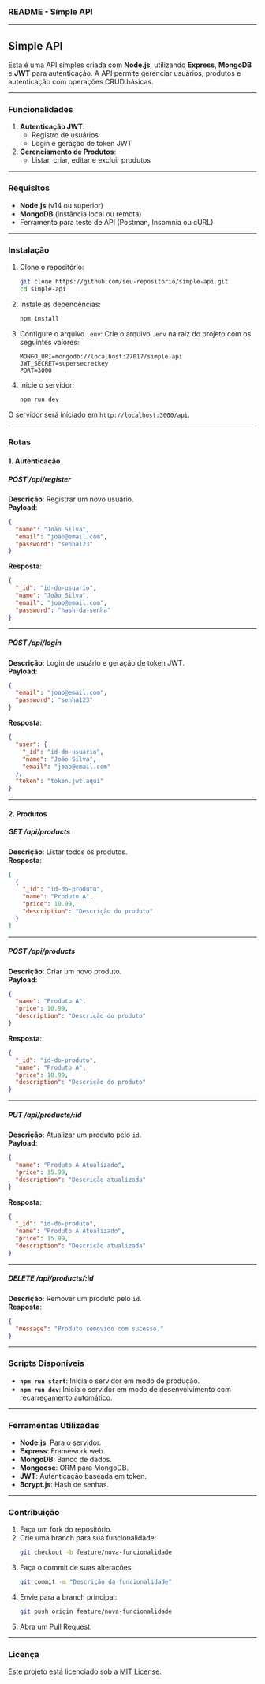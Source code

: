 ### **README - Simple API**

---

## **Simple API**

Esta é uma API simples criada com **Node.js**, utilizando **Express**, **MongoDB** e **JWT** para autenticação. A API permite gerenciar usuários, produtos e autenticação com operações CRUD básicas.

---

### **Funcionalidades**

1. **Autenticação JWT**:
   - Registro de usuários
   - Login e geração de token JWT
2. **Gerenciamento de Produtos**:
   - Listar, criar, editar e excluir produtos

---

### **Requisitos**

- **Node.js** (v14 ou superior)
- **MongoDB** (instância local ou remota)
- Ferramenta para teste de API (Postman, Insomnia ou cURL)

---

### **Instalação**

1. Clone o repositório:
   ```bash
   git clone https://github.com/seu-repositorio/simple-api.git
   cd simple-api
   ```

2. Instale as dependências:
   ```bash
   npm install
   ```

3. Configure o arquivo `.env`:
   Crie o arquivo `.env` na raiz do projeto com os seguintes valores:
   ```env
   MONGO_URI=mongodb://localhost:27017/simple-api
   JWT_SECRET=supersecretkey
   PORT=3000
   ```

4. Inicie o servidor:
   ```bash
   npm run dev
   ```

O servidor será iniciado em `http://localhost:3000/api`.

---

### **Rotas**

#### **1. Autenticação**

##### **POST /api/register**  
**Descrição**: Registrar um novo usuário.  
**Payload**:  
```json
{
  "name": "João Silva",
  "email": "joao@email.com",
  "password": "senha123"
}
```
**Resposta**:  
```json
{
  "_id": "id-do-usuario",
  "name": "João Silva",
  "email": "joao@email.com",
  "password": "hash-da-senha"
}
```

---

##### **POST /api/login**  
**Descrição**: Login de usuário e geração de token JWT.  
**Payload**:  
```json
{
  "email": "joao@email.com",
  "password": "senha123"
}
```
**Resposta**:  
```json
{
  "user": {
    "_id": "id-do-usuario",
    "name": "João Silva",
    "email": "joao@email.com"
  },
  "token": "token.jwt.aqui"
}
```

---

#### **2. Produtos**

##### **GET /api/products**  
**Descrição**: Listar todos os produtos.  
**Resposta**:  
```json
[
  {
    "_id": "id-do-produto",
    "name": "Produto A",
    "price": 10.99,
    "description": "Descrição do produto"
  }
]
```

---

##### **POST /api/products**  
**Descrição**: Criar um novo produto.  
**Payload**:  
```json
{
  "name": "Produto A",
  "price": 10.99,
  "description": "Descrição do produto"
}
```
**Resposta**:  
```json
{
  "_id": "id-do-produto",
  "name": "Produto A",
  "price": 10.99,
  "description": "Descrição do produto"
}
```

---

##### **PUT /api/products/:id**  
**Descrição**: Atualizar um produto pelo `id`.  
**Payload**:  
```json
{
  "name": "Produto A Atualizado",
  "price": 15.99,
  "description": "Descrição atualizada"
}
```
**Resposta**:  
```json
{
  "_id": "id-do-produto",
  "name": "Produto A Atualizado",
  "price": 15.99,
  "description": "Descrição atualizada"
}
```

---

##### **DELETE /api/products/:id**  
**Descrição**: Remover um produto pelo `id`.  
**Resposta**:  
```json
{
  "message": "Produto removido com sucesso."
}
```

---

### **Scripts Disponíveis**

- **`npm run start`**: Inicia o servidor em modo de produção.
- **`npm run dev`**: Inicia o servidor em modo de desenvolvimento com recarregamento automático.

---

### **Ferramentas Utilizadas**

- **Node.js**: Para o servidor.
- **Express**: Framework web.
- **MongoDB**: Banco de dados.
- **Mongoose**: ORM para MongoDB.
- **JWT**: Autenticação baseada em token.
- **Bcrypt.js**: Hash de senhas.

---

### **Contribuição**

1. Faça um fork do repositório.
2. Crie uma branch para sua funcionalidade:  
   ```bash
   git checkout -b feature/nova-funcionalidade
   ```
3. Faça o commit de suas alterações:  
   ```bash
   git commit -m "Descrição da funcionalidade"
   ```
4. Envie para a branch principal:  
   ```bash
   git push origin feature/nova-funcionalidade
   ```
5. Abra um Pull Request.

---

### **Licença**

Este projeto está licenciado sob a [MIT License](LICENSE).  